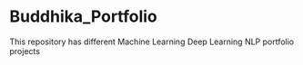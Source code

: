 # Buddhika_Portfolio
This repository has different Machine Learning Deep Learning NLP portfolio projects
